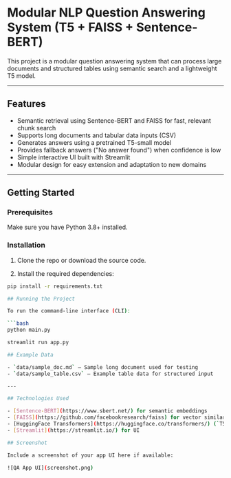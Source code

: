 # Modular NLP Question Answering System (T5 + FAISS + Sentence-BERT)

This project is a modular question answering system that can process large documents and structured tables using semantic search and a lightweight T5 model.

---

## Features

- Semantic retrieval using Sentence-BERT and FAISS for fast, relevant chunk search
- Supports long documents and tabular data inputs (CSV)
- Generates answers using a pretrained T5-small model
- Provides fallback answers ("No answer found") when confidence is low
- Simple interactive UI built with Streamlit
- Modular design for easy extension and adaptation to new domains

---

## Getting Started

### Prerequisites

Make sure you have Python 3.8+ installed.

### Installation

1. Clone the repo or download the source code.

2. Install the required dependencies:
```bash
pip install -r requirements.txt

## Running the Project

To run the command-line interface (CLI):

```bash
python main.py

streamlit run app.py

## Example Data

- `data/sample_doc.md` — Sample long document used for testing  
- `data/sample_table.csv` — Example table data for structured input

---

## Technologies Used

- [Sentence-BERT](https://www.sbert.net/) for semantic embeddings  
- [FAISS](https://github.com/facebookresearch/faiss) for vector similarity search  
- [HuggingFace Transformers](https://huggingface.co/transformers/) (`T5-small`)  
- [Streamlit](https://streamlit.io/) for UI

## Screenshot

Include a screenshot of your app UI here if available:

![QA App UI](screenshot.png)

